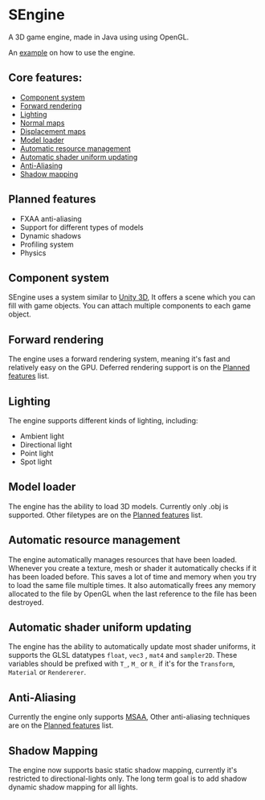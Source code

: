 # SEngine

A 3D game engine, made in Java using using OpenGL.

An [example](SEngine/tree/master/example) on how to use the engine.

## Core features:
- [Component system](#component-system)
- [Forward rendering](#forward-rendering)
- [Lighting](#lighting)
- [Normal maps](http://en.wikipedia.org/wiki/Normal_mapping)
- [Displacement maps](http://en.wikipedia.org/wiki/Displacement_mapping)
- [Model loader](#model-loader)
- [Automatic resource management](#automatic-resource-management)
- [Automatic shader uniform updating](#automatic-shader-uniform-updating)
- [Anti-Aliasing](#anti-aliasing)
- [Shadow mapping](#shadow-mapping)

## Planned features
- FXAA anti-aliasing
- Support for different types of models
- Dynamic shadows
- Profiling system
- Physics

## Component system
SEngine uses a system similar to [Unity 3D](http://unity3d.com/), It offers a scene which you can fill with game objects. You can attach multiple components to each game object.

## Forward rendering
The engine uses a forward rendering system, meaning it's fast and relatively easy on the GPU. Deferred rendering support is on the [Planned features](#planned-features) list.

## Lighting
The engine supports different kinds of lighting, including:
- Ambient light
- Directional light
- Point light
- Spot light

## Model loader
The engine has the ability to load 3D models. Currently only .obj is supported. Other filetypes are on the [Planned features](#planned-features) list.

## Automatic resource management
The engine automatically manages resources that have been loaded. Whenever you create a texture, mesh or shader it automatically checks if it has been loaded before. This saves a lot of time and memory when you try to load the same file multiple times. It also automatically frees any memory allocated to the file by OpenGL when the last reference to the file has been destroyed.

## Automatic shader uniform updating
The engine has the ability to automatically update most shader uniforms, it supports the GLSL datatypes ```float```, ```vec3``` , ```mat4``` and ```sampler2D```. These variables should be prefixed with ```T_```, ```M_``` or ```R_``` if it's for the ```Transform```, ```Material``` or ```Rendererer```.

## Anti-Aliasing
Currently the engine only supports [MSAA](http://en.wikipedia.org/wiki/Multisample_anti-aliasing), Other anti-aliasing techniques are on the [Planned features](#planned-features) list.

## Shadow Mapping
The engine now supports basic static shadow mapping, currently it's restricted to directional-lights only. The long term goal is to add shadow dynamic shadow mapping for all lights.